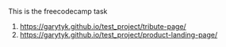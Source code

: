 This is the freecodecamp task
1. https://garytyk.github.io/test_project/tribute-page/
2. https://garytyk.github.io/test_project/product-landing-page/
